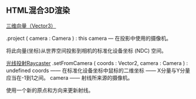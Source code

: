 ## HTML混合3D渲染

[三维向量（Vector3）](https://threejs.org/docs/index.html?q=vect#api/zh/math/Vector3)

.project ( camera : Camera ) : this
camera — 在投影中使用的摄像机。

将此向量(坐标)从世界空间投影到相机的标准化设备坐标 (NDC) 空间。

[光线投射Raycaster](https://threejs.org/docs/index.html?q=ray#api/zh/core/Raycaster)
.setFromCamera ( coords : Vector2, camera : Camera ) : undefined
coords —— 在标准化设备坐标中鼠标的二维坐标 —— X分量与Y分量应当在-1到1之间。
camera —— 射线所来源的摄像机。

使用一个新的原点和方向来更新射线。

